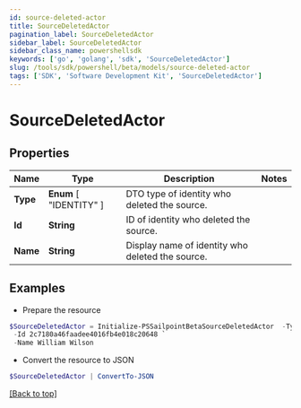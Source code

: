 ```yaml
---
id: source-deleted-actor
title: SourceDeletedActor
pagination_label: SourceDeletedActor
sidebar_label: SourceDeletedActor
sidebar_class_name: powershellsdk
keywords: ['go', 'golang', 'sdk', 'SourceDeletedActor'] 
slug: /tools/sdk/powershell/beta/models/source-deleted-actor
tags: ['SDK', 'Software Development Kit', 'SourceDeletedActor']
---
```



# SourceDeletedActor

## Properties

Name | Type | Description | Notes
------------ | ------------- | ------------- | -------------
**Type** |   **Enum** [  "IDENTITY" ] | DTO type of identity who deleted the source. | 
**Id** |  **String** | ID of identity who deleted the source. | 
**Name** |  **String** | Display name of identity who deleted the source. | 

## Examples

- Prepare the resource
```powershell
$SourceDeletedActor = Initialize-PSSailpointBetaSourceDeletedActor  -Type IDENTITY `
 -Id 2c7180a46faadee4016fb4e018c20648 `
 -Name William Wilson
```

- Convert the resource to JSON
```powershell
$SourceDeletedActor | ConvertTo-JSON
```


[[Back to top]](#) 

